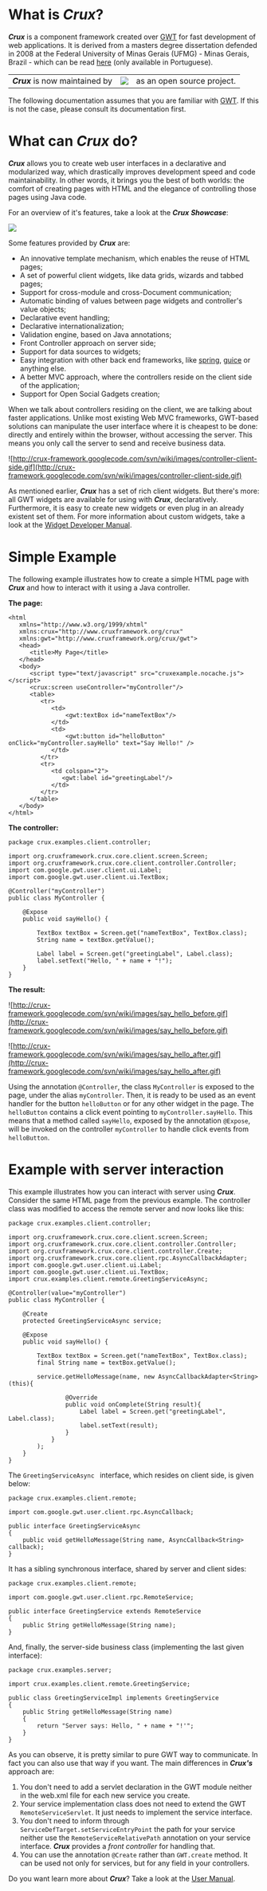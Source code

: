 # What is **_Crux_**? #
_**Crux**_ is a component framework created over [GWT](http://code.google.com/p/google-web-toolkit/) for fast development of web applications. It is derived from a masters degree dissertation defended in 2008 at the Federal University of Minas Gerais (UFMG) - Minas Gerais, Brazil - which can be read [here](http://www.dcc.ufmg.br/pos/cursos/defesas/980M.PDF) (only available in Portuguese).

<table>
<tr>
<td><i><b>Crux</b></i> is now maintained by </td>
<td><a href='http://www.sysmap.com.br'><img src='http://crux-framework.googlecode.com/svn/wiki/images/sysmap.gif' /></a></td>
<td> as an open source project.</td>
</tr>
</table>

The following documentation assumes that you are familiar with [GWT](http://code.google.com/p/google-web-toolkit/). If this is not the case, please consult its documentation first.

# What can **_Crux_** do? #

_**Crux**_ allows you to create web user interfaces in a declarative and modularized way, which drastically improves development speed and code maintainability. In other words, it brings you the best of both worlds: the comfort of creating pages with HTML and the elegance of controlling those pages using Java code.

For an overview of it's features, take a look at the _**Crux**_ _**Showcase**_:

[![](http://crux-framework.googlecode.com/svn/wiki/images/showcase.gif)](http://showcase.cruxframework.org/)

Some features provided by **_Crux_** are:
  * An innovative template mechanism, which enables the reuse of HTML pages;
  * A set of powerful client widgets, like data grids, wizards and tabbed pages;
  * Support for cross-module and cross-Document communication;
  * Automatic binding of values between page widgets and controller's value objects;
  * Declarative event handling;
  * Declarative internationalization;
  * Validation engine, based on Java annotations;
  * Front Controller approach on server side;
  * Support for data sources to widgets;
  * Easy integration with other back end frameworks, like [spring](http://www.springsource.org), [guice](http://code.google.com/p/google-guice/) or anything else.
  * A better MVC approach, where the controllers reside on the client side of the application;
  * Support for Open Social Gadgets creation;

When we talk about controllers residing on the client, we are talking about faster applications. Unlike most existing Web MVC frameworks, GWT-based solutions can manipulate the user interface where it is cheapest to be done: directly and entirely within the browser, without accessing the server. This means you only call the server to send and receive business data.

![http://crux-framework.googlecode.com/svn/wiki/images/controller-client-side.gif](http://crux-framework.googlecode.com/svn/wiki/images/controller-client-side.gif)

As mentioned earlier, _**Crux**_ has a set of rich client widgets. But there's more: all GWT widgets are available for using with _**Crux**_, declaratively. Furthermore, it is easy to create new widgets or even plug in an already existent set of them. For more information about custom widgets, take a look at the [Widget Developer Manual](WidgetDeveloperManual.md).



# Simple Example #
The following example illustrates how to create a simple HTML page with _**Crux**_ and how to interact with it using a Java controller.

**The page:**
```
<html 
   xmlns="http://www.w3.org/1999/xhtml" 
   xmlns:crux="http://www.cruxframework.org/crux"
   xmlns:gwt="http://www.cruxframework.org/crux/gwt">
   <head>
      <title>My Page</title>
   </head>
   <body>
      <script type="text/javascript" src="cruxexample.nocache.js"></script>
      <crux:screen useController="myController"/>
      <table>
         <tr>
            <td>
                <gwt:textBox id="nameTextBox"/>
            </td>
            <td>
                <gwt:button id="helloButton" onClick="myController.sayHello" text="Say Hello!" />
            </td>
         </tr>
         <tr>
            <td colspan="2">
               <gwt:label id="greetingLabel"/>			
            </td>	
         </tr>
      </table>
   </body>
</html>
```

**The controller:**
```
package crux.examples.client.controller;

import org.cruxframework.crux.core.client.screen.Screen;
import org.cruxframework.crux.core.client.controller.Controller;
import com.google.gwt.user.client.ui.Label;
import com.google.gwt.user.client.ui.TextBox;

@Controller("myController")
public class MyController {

	@Expose
	public void sayHello() {

		TextBox textBox = Screen.get("nameTextBox", TextBox.class);
		String name = textBox.getValue();
		
		Label label = Screen.get("greetingLabel", Label.class);
		label.setText("Hello, " + name + "!");
	}	
}
```


**The result:**

![http://crux-framework.googlecode.com/svn/wiki/images/say_hello_before.gif](http://crux-framework.googlecode.com/svn/wiki/images/say_hello_before.gif)

![http://crux-framework.googlecode.com/svn/wiki/images/say_hello_after.gif](http://crux-framework.googlecode.com/svn/wiki/images/say_hello_after.gif)

Using the annotation `@Controller`, the class `MyController` is exposed to the page, under the alias `myController`. Then, it is ready to be used as an event handler for the button `helloButton` or for any other widget in the page. The `helloButton` contains a click event pointing to `myController.sayHello`. This means that a method called `sayHello`, exposed by the annotation `@Expose`, will be invoked on the controller `myController` to handle click events from `helloButton`.


# Example with server interaction #

This example illustrates how you can interact with server using _**Crux**_. Consider the same HTML page from the previous example. The controller class was modified to access the remote server and now looks like this:
```
package crux.examples.client.controller;

import org.cruxframework.crux.core.client.screen.Screen;
import org.cruxframework.crux.core.client.controller.Controller;
import org.cruxframework.crux.core.client.controller.Create;
import org.cruxframework.crux.core.client.rpc.AsyncCallbackAdapter;
import com.google.gwt.user.client.ui.Label;
import com.google.gwt.user.client.ui.TextBox;
import crux.examples.client.remote.GreetingServiceAsync;

@Controller(value="myController")
public class MyController {
	
	@Create
	protected GreetingServiceAsync service; 
	
	@Expose
	public void sayHello() {
		
		TextBox textBox = Screen.get("nameTextBox", TextBox.class);
		final String name = textBox.getValue();
		
		service.getHelloMessage(name, new AsyncCallbackAdapter<String>(this){

				@Override
				public void onComplete(String result){
					Label label = Screen.get("greetingLabel", Label.class);
					label.setText(result);		
				}
			}
		);
	}
}
```

The `GreetingServiceAsync ` interface, which resides on client side, is given below:

```
package crux.examples.client.remote;

import com.google.gwt.user.client.rpc.AsyncCallback;

public interface GreetingServiceAsync
{
	public void getHelloMessage(String name, AsyncCallback<String> callback);
}
```

It has a sibling synchronous interface, shared by server and client sides:

```
package crux.examples.client.remote;

import com.google.gwt.user.client.rpc.RemoteService;

public interface GreetingService extends RemoteService
{
	public String getHelloMessage(String name);
}
```

And, finally, the server-side business class (implementing the last given interface):

```
package crux.examples.server;

import crux.examples.client.remote.GreetingService;

public class GreetingServiceImpl implements GreetingService
{
	public String getHelloMessage(String name)
	{
		return "Server says: Hello, " + name + "!'";
	}
}
```

As you can observe, it is pretty similar to pure GWT way to communicate. In fact you can also use that way if you want. The main differences in _**Crux's**_ approach are:
  1. You don't need to add a servlet declaration in the GWT module neither in the web.xml file for each new service you create.
  1. Your service implementation class does not need to extend the GWT `RemoteServiceServlet`. It just needs to implement the service interface.
  1. You don't need to inform through `ServiceDefTarget.setServiceEntryPoint` the path for your service neither use the `RemoteServiceRelativePath` annotation on your service interface. _**Crux**_ provides a _front controller_ for handling that.
  1. You can use the annotation `@Create` rather than `GWT.create` method. It can be used not only for services, but for any field in your controllers.



Do you want learn more about _**Crux**_? Take a look at the [User Manual](UserManual.md).